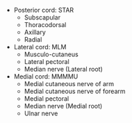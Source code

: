 - Posterior cord: STAR
	- Subscapular
	- Thoracodorsal 
	- Axillary
	- Radial
- Lateral cord: MLM
	- Musculo-cutaneus
	- Lateral pectoral
	- Median nerve (Lateral root)
- Medial cord: MMMMU 
	- Medial cutaneous nerve of arm
	- Medial cutaneous nerve of forearm
	- Medial pectoral
	- Median nerve (Medial root)
	- Ulnar nerve